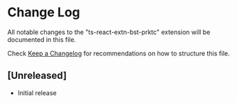 # Change Log

All notable changes to the "ts-react-extn-bst-prktc" extension will be documented in this file.

Check [Keep a Changelog](http://keepachangelog.com/) for recommendations on how to structure this file.

## [Unreleased]

- Initial release